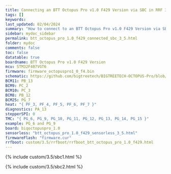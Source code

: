 ```yaml
---
title: Connecting an BTT Octopus Pro v1.0 F429 Version via SBC in RRF 3.5.0 Onwards
tags: []
keywords: 
last_updated: 02/04/2024
summary: "How to connect to an BTT Octopus Pro v1.0 F429 Version via SBC"
sidebar: mydoc_sidebar
permalink: btt_octopus_pro_1.0_f429_connected_sbc_3_5.html
folder: mydoc
comments: false
toc: false
datatable: true
boardname: BTT Octopus Pro v1.0 F429 Version
mcu: STM32F407VGT6
firmware: firmware_octopuspro1_0_f4.bin
schematic: https://github.com/bigtreetech/BIGTREETECH-OCTOPUS-Pro/blob/master/Hardware/BIGTREETECH%20Octopus%20Pro_SCH.pdf
BCM11: PB_13
BCM9: PC_2
BCM10: PC_3
BCM8: PB_12
BCM25: PG_7
heat: "{ PF_3, PF_4, PF_5, PF_6, PF_7 }"
diagnostics: PA_13
stepperSPI: 0
TMC: "{ PG_6, PG_9, PG_10, PG_11, PG_12, PG_13, PG_14, PG_15 }"
example: PG_6 and PG_9
board: biqoctopuspro_1.0
sensorless: "btt_octopus_pro_1.0_f429_sensorless_3_5.html"
firmwareFlash: "firmware.cur"
rrfboot: custom/3.5/rrfboot/rrfboot_btt_octopus_pro_1.0_f429.html
---
```


{% include custom/3.5/sbc1.html %}

{% include custom/3.5/sbc2.html %}
